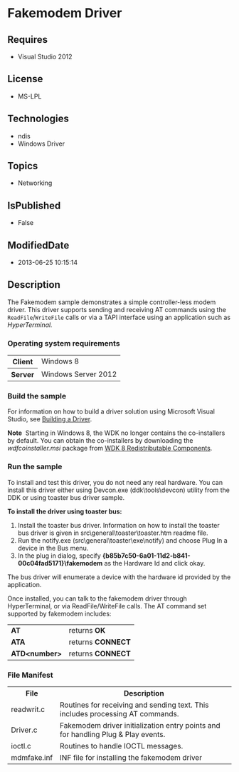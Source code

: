 # Fakemodem Driver
## Requires
* Visual Studio 2012
## License
* MS-LPL
## Technologies
* ndis
* Windows Driver
## Topics
* Networking
## IsPublished
* False
## ModifiedDate
* 2013-06-25 10:15:14
## Description

<div id="mainSection">
<p>The Fakemodem sample demonstrates a simple controller-less modem driver. This driver supports sending and receiving AT commands using the
<code>ReadFile</code>/<code>WriteFile</code> calls or via a TAPI interface using an application such as
<i>HyperTerminal.</i> </p>
<h3>Operating system requirements</h3>
<table>
<tbody>
<tr>
<th>Client</th>
<td><dt>Windows&nbsp;8 </dt></td>
</tr>
<tr>
<th>Server</th>
<td><dt>Windows Server&nbsp;2012 </dt></td>
</tr>
</tbody>
</table>
<h3>Build the sample</h3>
<p>For information on how to build a driver solution using Microsoft Visual Studio, see
<a href="http://msdn.microsoft.com/en-us/library/windows/hardware/ff554644">Building a Driver</a>.</p>
<p class="note"><b>Note</b>&nbsp;&nbsp;Starting in Windows&nbsp;8, the WDK no longer contains the co-installers by default. You can obtain the co-installers by downloading the
<i>wdfcoinstaller.msi</i> package from <a href="http://go.microsoft.com/fwlink/p/?LinkID=226396">
WDK 8 Redistributable Components</a>.</p>
<h3>Run the sample</h3>
<p>To install and test this driver, you do not need any real hardware. You can install this driver either using Devcon.exe (ddk\tools\devcon) utility from the DDK or using toaster bus driver sample.
</p>
<p class="proch"><b>To install the driver using toaster bus:</b></p>
<ol>
<li>Install the toaster bus driver. Information on how to install the toaster bus driver is given in src\general\toaster\toaster.htm readme file.
</li><li>Run the notify.exe (src\general\toaster\exe\notify) and choose Plug In a device in the Bus menu.
</li><li>In the plug in dialog, specify <b>{b85b7c50-6a01-11d2-b841-00c04fad5171}\fakemodem</b> as the Hardware Id and click okay.
</li></ol>
<p>The bus driver will enumerate a device with the hardware id provided by the application.</p>
<p>Once installed, you can talk to the fakemodem driver through HyperTerminal, or via ReadFile/WriteFile calls. The AT command set supported by fakemodem includes:</p>
<table>
<tbody>
<tr>
<td><b>AT</b> </td>
<td>returns <b>OK</b></td>
</tr>
<tr>
<td><b>ATA</b> </td>
<td>returns <b>CONNECT</b></td>
</tr>
<tr>
<td><b>ATD&lt;number&gt;</b> </td>
<td>returns <b>CONNECT</b></td>
</tr>
</tbody>
</table>
<h3><a id="File_Manifest"></a><a id="file_manifest"></a><a id="FILE_MANIFEST"></a>File Manifest</h3>
<table>
<tbody>
<tr>
<th>File</th>
<th>Description</th>
</tr>
<tr>
<td>readwrit.c</td>
<td>Routines for receiving and sending text. This includes processing AT commands.</td>
</tr>
<tr>
<td>Driver.c </td>
<td>Fakemodem driver initialization entry points and for handling Plug &amp; Play events.</td>
</tr>
<tr>
<td>ioctl.c </td>
<td>Routines to handle IOCTL messages.</td>
</tr>
<tr>
<td>mdmfake.inf </td>
<td>INF file for installing the fakemodem driver</td>
</tr>
</tbody>
</table>
</div>
